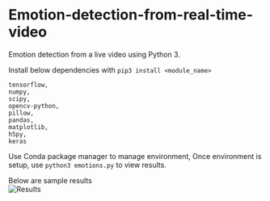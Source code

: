 # Emotion-detection-from-real-time-video
Emotion detection from a live video using Python 3.

Install below dependencies with `pip3 install <module_name>`
```
tensorflow, 
numpy,
scipy,
opencv-python,
pillow,
pandas,
matplotlib,
h5py,
keras
```

Use Conda package manager to manage environment,
Once environment is setup, use `python3 emotions.py` to view results.

Below are sample results  
![Results](https://github.com/nand6m/Emotion-detection-from-real-time-video/blob/master/Emotion%20detection%20result.png)
